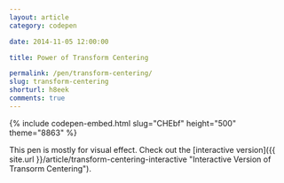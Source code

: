 ```yaml
---
layout: article
category: codepen

date: 2014-11-05 12:00:00

title: Power of Transform Centering

permalink: /pen/transform-centering/
slug: transform-centering
shorturl: h8eek
comments: true
---
```


{% include codepen-embed.html slug="CHEbf" height="500" theme="8863" %}

This pen is mostly for visual effect. Check out the [interactive version]({{ site.url }}/article/transform-centering-interactive "Interactive Version of Transorm Centering").
